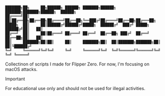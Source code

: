 ```text
███████╗██╗     ██╗██████╗ ██████╗ ███████╗██████╗ ███████╗███████╗██████╗  ██████╗ 
██╔════╝██║     ██║██╔══██╗██╔══██╗██╔════╝██╔══██╗╚══███╔╝██╔════╝██╔══██╗██╔═══██╗
█████╗  ██║     ██║██████╔╝██████╔╝█████╗  ██████╔╝  ███╔╝ █████╗  ██████╔╝██║   ██║
██╔══╝  ██║     ██║██╔═══╝ ██╔═══╝ ██╔══╝  ██╔══██╗ ███╔╝  ██╔══╝  ██╔══██╗██║   ██║
██║     ███████╗██║██║     ██║     ███████╗██║  ██║███████╗███████╗██║  ██║╚██████╔╝
╚═╝     ╚══════╝╚═╝╚═╝     ╚═╝     ╚══════╝╚═╝  ╚═╝╚══════╝╚══════╝╚═╝  ╚═╝ ╚═════╝ 
```

Collectinon of scripts I made for Flipper Zero. For now, I'm focusing on macOS attacks.

> [!IMPORTANT]  
> For educational use only and should not be used for illegal activities.